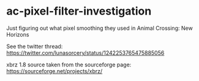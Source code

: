# ac-pixel-filter-investigation

Just figuring out what pixel smoothing they used in Animal Crossing: New Horizons

See the twitter thread: https://twitter.com/lunasorcery/status/1242253765475885056

xbrz 1.8 source taken from the sourceforge page: https://sourceforge.net/projects/xbrz/

